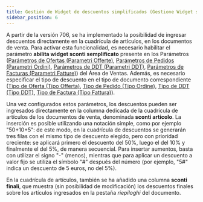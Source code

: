 ```yaml
---
title: Gestión de Widget de descuentos simplificados (Gestione Widget sconti semplificato)
sidebar_position: 6
---
```


A partir de la versión 706, se ha implementado la posibilidad de ingresar descuentos directamente en la cuadrícula de artículos, en los documentos de venta. Para activar esta funcionalidad, es necesario habilitar el parámetro **abilita widget sconti semplificato** presente en los Parámetros ([Parámetros de Ofertas (Parametri Offerte)](/docs/configurations/parameters/sales/offer-parameters), [Parámetros de Pedidos (Parametri Ordini)](/docs/configurations/parameters/sales/sales-orders-parameters), [Parámetros de DDT (Parametri DDT)](/docs/configurations/parameters/sales/dn-parameters), [Parámetros de Facturas (Parametri Fatture)](/docs/configurations/parameters/sales/sales-invoices-parameters)) del Área de Ventas. Además, es necesario especificar el tipo de descuento en el tipo de documento correspondiente ([Tipo de Oferta (Tipo Offerta)](/docs/configurations/tables/sales/sales-offer-type), [Tipo de Pedido (Tipo Ordine)](/docs/configurations/tables/sales/sales-order-types), [Tipo de DDT (Tipo DDT)](/docs/configurations/tables/sales/delivery-notes-type), [Tipo de Factura (Tipo Fattura)](/docs/configurations/tables/sales/invoices-type)).

Una vez configurados estos parámetros, los descuentos pueden ser ingresados directamente en la columna dedicada de la cuadrícula de artículos de los documentos de venta, denominada **sconti articolo**. La inserción es posible utilizando una notación simple, como por ejemplo "50+10+5": de este modo, en la cuadrícula de descuentos se generarán tres filas con el mismo tipo de descuento elegido, pero con prioridad creciente: se aplicará primero el descuento del 50%, luego el del 10% y finalmente el del 5%, de manera secuencial. Para insertar aumentos, basta con utilizar el signo "-" (menos), mientras que para aplicar un descuento a valor fijo se utiliza el símbolo "#" después del número (por ejemplo, "5#" indica un descuento de 5 euros, no del 5%).

En la cuadrícula de artículos, también se ha añadido una columna **sconti finali**, que muestra (sin posibilidad de modificación) los descuentos finales sobre los artículos ingresados en la pestaña *riepiloghi* del documento.